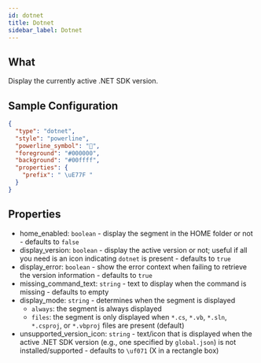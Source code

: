```yaml
---
id: dotnet
title: Dotnet
sidebar_label: Dotnet
---
```


## What

Display the currently active .NET SDK version.

## Sample Configuration

```json
{
  "type": "dotnet",
  "style": "powerline",
  "powerline_symbol": "",
  "foreground": "#000000",
  "background": "#00ffff",
  "properties": {
    "prefix": " \uE77F "
  }
}
```

## Properties

- home_enabled: `boolean` - display the segment in the HOME folder or not - defaults to `false`
- display_version: `boolean` - display the active version or not; useful if all you need is an icon indicating `dotnet`
  is present - defaults to `true`
- display_error: `boolean` - show the error context when failing to retrieve the version information - defaults to `true`
- missing_command_text: `string` - text to display when the command is missing - defaults to empty
- display_mode: `string` - determines when the segment is displayed
  - `always`: the segment is always displayed
  - `files`: the segment is only displayed when `*.cs`, `*.vb`, `*.sln`, `*.csproj`, or `*.vbproj` files are present (default)
- unsupported_version_icon: `string` - text/icon that is displayed when the active .NET SDK version (e.g., one specified
  by `global.json`) is not installed/supported - defaults to `\uf071` (X in a rectangle box)
